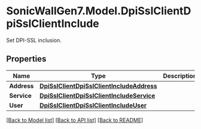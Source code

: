 # SonicWallGen7.Model.DpiSslClientDpiSslClientInclude
Set DPI-SSL inclusion.

## Properties

Name | Type | Description | Notes
------------ | ------------- | ------------- | -------------
**Address** | [**DpiSslClientDpiSslClientIncludeAddress**](DpiSslClientDpiSslClientIncludeAddress.md) |  | [optional] 
**Service** | [**DpiSslClientDpiSslClientIncludeService**](DpiSslClientDpiSslClientIncludeService.md) |  | [optional] 
**User** | [**DpiSslClientDpiSslClientIncludeUser**](DpiSslClientDpiSslClientIncludeUser.md) |  | [optional] 

[[Back to Model list]](../README.md#documentation-for-models) [[Back to API list]](../README.md#documentation-for-api-endpoints) [[Back to README]](../README.md)

